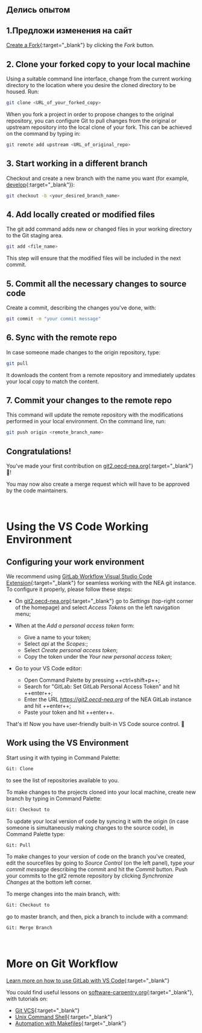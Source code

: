 ## Делись опытом

## 1.**Предложи изменения на сайт**

[Create a Fork](https://docs.gitlab.com/ee/user/project/repository/forking_workflow.html){:target="_blank"} by clicking the *Fork* button.

## 2. **Clone your forked copy to your local machine**

Using a suitable command line interface, change from the current working directory to the location where you desire the cloned directory to be housed. Run:

``` sh
git clone <URL_of_your_forked_copy>
```

When you fork a project in order to propose changes to the original repository, you can configure Git to pull changes from the original or upstream repository into the local clone of your fork. This can be achieved on the command by typing in:

``` sh
git remote add upstream <URL_of_original_repo>
```

## 3. **Start working in a different branch**

Checkout and create a new branch with the name you want (for example, [develop](https://docs.gitlab.com/ee/topics/gitlab_flow.html/){:target="_blank"}):

``` sh
git checkout -b <your_desired_branch_name>
```

## 4. **Add locally created or modified files**

The git add command adds new or changed files in your working directory to the Git staging area.

``` sh
git add <file_name>
```
This step will ensure that the modified files will be included in the next commit. 

## 5. **Commit all the necessary changes to source code**

Create a commit, describing the changes you've done, with:

``` sh
git commit -m "your commit message"
```

## 6. **Sync with the remote repo**

In case someone made changes to the origin repository, type:

``` sh
git pull
```
It downloads the content from a remote repository and immediately updates your local copy to match the content.

## 7. **Commit your changes to the remote repo**

This command will update the remote repository with the modifications performed in your local environment. On the command line, run:

``` sh
git push origin <remote_branch_name>
```

## **Congratulations!**

You've made your first contribution on [git2.oecd-nea.org](https://git2.oecd-nea.org/){:target="_blank"}🏁!

You may now also create a merge request which will have to be approved by the code maintainers. 


&nbsp;
# Using the VS Code Working Environment

## Configuring your work environment

We recommend using [GitLab Workflow Visual Studio Code Extension](https://about.gitlab.com/blog/2018/03/01/gitlab-vscode-extension/){:target="_blank"} for seamless working with the NEA git instance. To configure it properly, please follow these steps:

* On [git2.oecd-nea.org](https://git2.oecd-nea.org/){:target="_blank"} go to *Settings* (top-right corner of the homepage) and select *Access Tokens* on the left navigation menu;
* When at the *Add a personal access token* form:
    * Give a name to your token;
    * Select *api* at the *Scopes:*;
    * Select *Create personal access token*;
    * Copy the token under the *Your new personal access token*;
    
* Go to your VS Code editor:
    * Open Command Palette by pressing ++ctrl+shift+p++;
    * Search for "GitLab: Set GitLab Personal Access Token" and hit ++enter++;
    * Enter the URL *https://git2.oecd-nea.org* of the NEA GitLab instance and hit ++enter++;
    * Paste your token and hit ++enter++.

That's it! Now you have user-friendly built-in VS Code source control. 🏁

## Work using the VS Environment

Start using it with typing in Command Palette:
``` sh
Git: Clone
```
to see the list of repositories available to you.


To make changes to the projects cloned into your local machine, create new branch by typing in Command Palette:

``` sh
Git: Checkout to
```

To update your local version of code by syncing it with the origin (in case someone is simultaneously making changes to the source code), in Command Palette type:

``` sh
Git: Pull 
```

To make changes to your version of code on the branch you've created, edit the sourcefiles by going to *Source Control* (on the left panel), type *your commit message* describing the commit and hit the *Commit* button. Push your commits to the git2 remote repository by clicking *Synchronize Changes* at the bottom left corner.

To merge changes into the main branch, with:

``` sh
Git: Checkout to 
```

go to master branch, and then, pick a branch to include with a command:

``` sh
Git: Merge Branch 
```

&nbsp;
# More on Git Workflow

[Learn more on how to use GitLab with VS Code](https://about.gitlab.com/blog/2018/03/01/gitlab-vscode-extension/){:target="_blank"}

You could find useful lessons on [software-carpentry.org](https://software-carpentry.org/){:target="_blank"}, with tutorials on:

* [Git VCS](https://swcarpentry.github.io/git-novice/){:target="_blank"}
* [Unix Command Shell](https://swcarpentry.github.io/shell-novice/){:target="_blank"}
* [Automation with Makefiles](http://swcarpentry.github.io/make-novice/){:target="_blank"}

